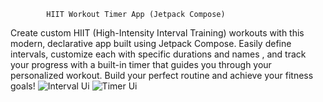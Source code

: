 

            HIIT Workout Timer App (Jetpack Compose)

Create custom HIIT (High-Intensity Interval Training) workouts with this modern, declarative app built using Jetpack Compose. Easily define intervals, 
customize each with specific durations and names , and track your progress with a built-in timer that guides you through your personalized workout. 
Build your perfect routine and achieve your fitness goals!
![Interval Ui ](https://github.com/user-attachments/assets/d84609d9-e797-4054-84c6-c8a96513983f)
![Timer Ui ](https://github.com/user-attachments/assets/de262a81-f8de-45ce-911e-b69581681d76)
